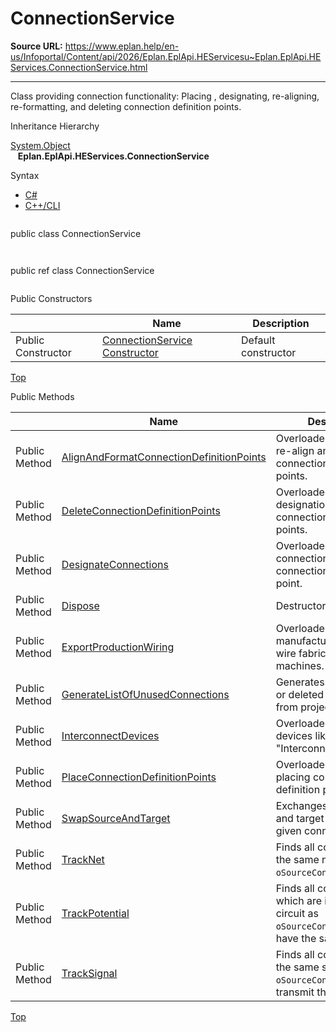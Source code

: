 # ConnectionService

**Source URL:** https://www.eplan.help/en-us/Infoportal/Content/api/2026/Eplan.EplApi.HEServicesu~Eplan.EplApi.HEServices.ConnectionService.html

---

Class providing connection functionality: Placing , designating, re-aligning, re-formatting, and deleting connection definition points.

Inheritance Hierarchy

[System.Object](#)  
   **Eplan.EplApi.HEServices.ConnectionService**

Syntax

- [C#](#i-syntax-CS)
- [C++/CLI](#i-syntax-CPP2005)

```
```
public class ConnectionService
```
```

```
```
public ref class ConnectionService
```
```



Public Constructors

|  | Name | Description |
| --- | --- | --- |
| Public Constructor | [ConnectionService Constructor](Eplan.EplApi.HEServicesu~Eplan.EplApi.HEServices.ConnectionService~_ctor.html) | Default constructor |

[Top](#top)




Public Methods

|  | Name | Description |
| --- | --- | --- |
| Public Method | [AlignAndFormatConnectionDefinitionPoints](Eplan.EplApi.HEServicesu~Eplan.EplApi.HEServices.ConnectionService~AlignAndFormatConnectionDefinitionPoints.html) | Overloaded. function to re-align and re-format connection definition points. |
| Public Method | [DeleteConnectionDefinitionPoints](Eplan.EplApi.HEServicesu~Eplan.EplApi.HEServices.ConnectionService~DeleteConnectionDefinitionPoints.html) | Overloaded. Delete wire designations and connection definition points. |
| Public Method | [DesignateConnections](Eplan.EplApi.HEServicesu~Eplan.EplApi.HEServices.ConnectionService~DesignateConnections.html) | Overloaded. Designate connections (wires) with connection definition point. |
| Public Method | [Dispose](Eplan.EplApi.HEServicesu~Eplan.EplApi.HEServices.ConnectionService~Dispose().html) | Destructor |
| Public Method | [ExportProductionWiring](Eplan.EplApi.HEServicesu~Eplan.EplApi.HEServices.ConnectionService~ExportProductionWiring.html) | Overloaded. Exports manufacturing data for wire fabrication machines. |
| Public Method | [GenerateListOfUnusedConnections](Eplan.EplApi.HEServicesu~Eplan.EplApi.HEServices.ConnectionService~GenerateListOfUnusedConnections.html) | Generates list of unused or deleted connection from project. |
| Public Method | [InterconnectDevices](Eplan.EplApi.HEServicesu~Eplan.EplApi.HEServices.ConnectionService~InterconnectDevices.html) | Overloaded. Interconnect devices like in dialog "Interconnect devices". |
| Public Method | [PlaceConnectionDefinitionPoints](Eplan.EplApi.HEServicesu~Eplan.EplApi.HEServices.ConnectionService~PlaceConnectionDefinitionPoints.html) | Overloaded. Function for placing connection definition points (CDPs). |
| Public Method | [SwapSourceAndTarget](Eplan.EplApi.HEServicesu~Eplan.EplApi.HEServices.ConnectionService~SwapSourceAndTarget.html) | Exchanges the source and target properties of given connection. |
| Public Method | [TrackNet](Eplan.EplApi.HEServicesu~Eplan.EplApi.HEServices.ConnectionService~TrackNet.html) | Finds all connections in the same net as `oSourceConnection`. |
| Public Method | [TrackPotential](Eplan.EplApi.HEServicesu~Eplan.EplApi.HEServices.ConnectionService~TrackPotential.html) | Finds all connections which are in the same circuit as `oSourceConnection` and have the same potential. |
| Public Method | [TrackSignal](Eplan.EplApi.HEServicesu~Eplan.EplApi.HEServices.ConnectionService~TrackSignal.html) | Finds all connections on the same scheme as `oSourceConnection` that transmit the same signal. |

[Top](#top)
